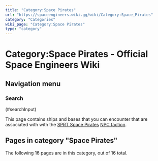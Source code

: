```yaml
---
title: "Category:Space Pirates"
url: "https://spaceengineers.wiki.gg/wiki/Category:Space_Pirates"
category: "Categories"
wiki_page: "Category:Space Pirates"
type: "category"
---
```


# Category:Space Pirates - Official Space Engineers Wiki

## Navigation menu

### Search

(#searchInput)

This page contains ships and bases that you can encounter that are associated with with the [SPRT Space Pirates](https://spaceengineers.wiki.gg/wiki/SPRT_Space_Pirates "SPRT Space Pirates") [NPC faction](https://spaceengineers.wiki.gg/wiki/NPC_Factions "NPC Factions").

## Pages in category "Space Pirates"

The following 16 pages are in this category, out of 16 total.